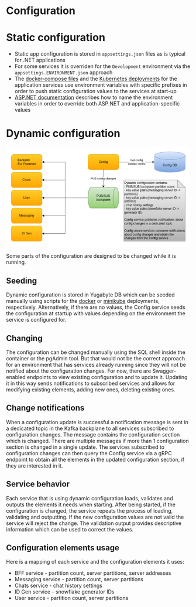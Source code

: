 # Configuration

# Static configuration

* Static app configuration is stored in `appsettings.json` files as is typical for .NET applications
* For some services it is overriden for the `Development` environment via the `appsettings.ENVIRONMENT.json` approach
* The [docker-compose files](../deploy/docker) and the [Kubernetes deployments](../deploy/minikube) for the application services use environment variables with specific prefixes in order to push static configuration values to the services at start-up
* [ASP.NET documentation](https://docs.microsoft.com/en-us/aspnet/core/fundamentals/configuration/?view=aspnetcore-5.0#environment-variables) describes how to name the environment variables in order to override both ASP.NET and application-specific values

# Dynamic configuration

![Configuration](images/cecochat-configuration.png)

Some parts of the configuration are designed to be changed while it is running.

## Seeding

Dynamic configuration is stored in Yugabyte DB which can be seeded manually using scripts for the [docker](../deploy/docker/yugabyte/config.sql) or [minikube](../deploy/minikube/yugabyte/config.sql) deployments, respectively. Alternatively, if there are no values, the Config service seeds the configuration at startup with values depending on the environment the service is configured for.

## Changing

The configuration can be changed manually using the SQL shell inside the container or the pgAdmin tool. But that would not be the correct approach for an environment that has services already running since they will not be notified about the configuration changes. For now, there are Swagger-enabled endpoints to view existing configuration and to update it. Updating it in this way sends notifications to subscribed services and allows for modifying existing elements, adding new ones, deleting existing ones.

## Change notifications

When a configuration update is successful a notification message is sent in a dedicated topic in the Kafka backplane to all services subscribed to configuration changes. The message contains the configuration section which is changed. There are multiple messages if more than 1 configuration section is changed in a single update. The services subscribed to configuration changes can then query the Config service via a gRPC endpoint to obtain all the elements in the updated configuration section, if they are interested in it. 

## Service behavior

Each service that is using dynamic configuration loads, validates and outputs the elements it needs when starting. After being started, if the configuration is changed, the service repeats the process of loading, validating and outputting. If the new configuration values are not valid the service will reject the change. The validation output provides descriptive information which can be used to correct the values.

## Configuration elements usage

Here is a mapping of each service and the configuration elements it uses:

* BFF service - partition count, server partitions, server addresses
* Messaging service - partition count, server partitions
* Chats service - chat history settings
* ID Gen service - snowflake generator IDs
* User service - partition count, server partitions
